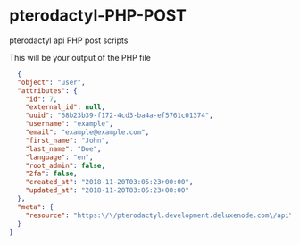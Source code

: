 # pterodactyl-PHP-POST

pterodactyl api PHP post scripts




This will be your output of the PHP file 

```JSON
  {
  "object": "user",
  "attributes": {
    "id": 7,
    "external_id": null,
    "uuid": "68b23b39-f172-4cd3-ba4a-ef5761c01374",
    "username": "example",
    "email": "example@example.com",
    "first_name": "John",
    "last_name": "Doe",
    "language": "en",
    "root_admin": false,
    "2fa": false,
    "created_at": "2018-11-20T03:05:23+00:00",
    "updated_at": "2018-11-20T03:05:23+00:00"
  },
  "meta": {
    "resource": "https:\/\/pterodactyl.development.deluxenode.com\/api\/application\/users\/7"
  }
}
```
